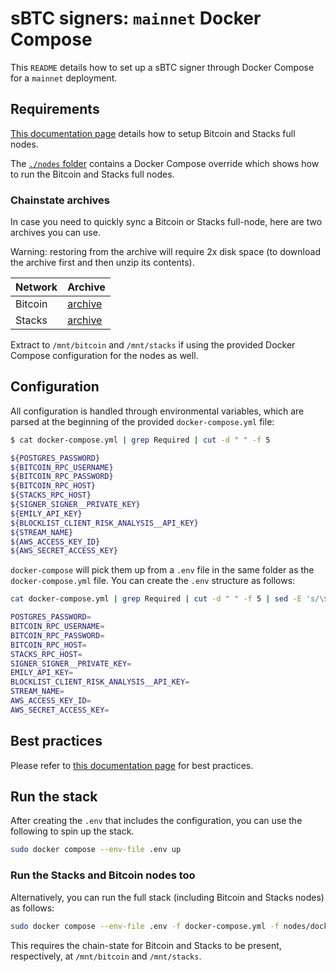 # sBTC signers: `mainnet` Docker Compose

This `README` details how to set up a sBTC signer through Docker Compose for a
`mainnet` deployment.

## Requirements

[This documentation page](https://docs.stacks.co/guides-and-tutorials/sbtc/how-to-run-sbtc-signer)
details how to setup Bitcoin and Stacks full nodes.

The [`./nodes` folder](./nodes/) contains a Docker Compose override which shows
how to run the Bitcoin and Stacks full nodes.

### Chainstate archives

In case you need to quickly sync a Bitcoin or Stacks full-node, here are two
archives you can use.

Warning: restoring from the archive will require 2x disk space (to download the
archive first and then unzip its contents).

| Network | Archive                                                                                              |
| ------- | ---------------------------------------------------------------------------------------------------- |
| Bitcoin | [archive](https://bitcoin-chainstate-prod.s3.us-east-1.amazonaws.com/data.tar.gz)                    |
| Stacks  | [archive](https://archive.hiro.so/mainnet/stacks-blockchain/mainnet-stacks-blockchain-latest.tar.gz) |

Extract to `/mnt/bitcoin` and `/mnt/stacks` if using the provided Docker Compose
configuration for the nodes as well.

## Configuration

All configuration is handled through environmental variables, which are parsed
at the beginning of the provided `docker-compose.yml` file:

```bash
$ cat docker-compose.yml | grep Required | cut -d " " -f 5

${POSTGRES_PASSWORD}
${BITCOIN_RPC_USERNAME}
${BITCOIN_RPC_PASSWORD}
${BITCOIN_RPC_HOST}
${STACKS_RPC_HOST}
${SIGNER_SIGNER__PRIVATE_KEY}
${EMILY_API_KEY}
${BLOCKLIST_CLIENT_RISK_ANALYSIS__API_KEY}
${STREAM_NAME}
${AWS_ACCESS_KEY_ID}
${AWS_SECRET_ACCESS_KEY}
```

`docker-compose` will pick them up from a `.env` file in the same folder as the `docker-compose.yml` file.
You can create the `.env` structure as follows:

```bash
cat docker-compose.yml | grep Required | cut -d " " -f 5 | sed -E 's/\$\{([^}]+)\}/\1=/g' | tee .env

POSTGRES_PASSWORD=
BITCOIN_RPC_USERNAME=
BITCOIN_RPC_PASSWORD=
BITCOIN_RPC_HOST=
STACKS_RPC_HOST=
SIGNER_SIGNER__PRIVATE_KEY=
EMILY_API_KEY=
BLOCKLIST_CLIENT_RISK_ANALYSIS__API_KEY=
STREAM_NAME=
AWS_ACCESS_KEY_ID=
AWS_SECRET_ACCESS_KEY=
```

## Best practices

Please refer to [this documentation
page](https://docs.stacks.co/guides-and-tutorials/sbtc/best-practices-for-running-an-sbtc-signer)
for best practices.

## Run the stack

After creating the `.env` that includes the configuration, you can use the
following to spin up the stack.

```bash
sudo docker compose --env-file .env up
```

### Run the Stacks and Bitcoin nodes too

Alternatively, you can run the full stack (including Bitcoin and Stacks nodes)
as follows:

```bash
sudo docker compose --env-file .env -f docker-compose.yml -f nodes/docker-compose.chains.yml up
```

This requires the chain-state for Bitcoin and Stacks to be present,
respectively, at `/mnt/bitcoin` and `/mnt/stacks`.

